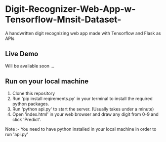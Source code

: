 # Digit-Recognizer-Web-App-w-Tensorflow-Mnsit-Dataset-
A handwritten digit recognizing web app made with Tensorflow and Flask as APIs

## Live Demo
Will be available soon ...

## Run on your local machine
1. Clone this repository
2. Run 'pip install reqirements.py' in your terminal to install the required python packages.
3. Run 'python api.py' to start the server. (Usually takes under a minute)
4. Open 'index.html' in your web browser and draw any digit from 0-9 and click 'Predict'.

Note :- You need to have python installed in your local machine in order to run 'api.py'
